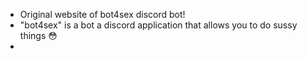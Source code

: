 - Original website of bot4sex discord bot!
- "bot4sex" is a bot a discord application that allows you to do sussy things 😳
- 
<!---
Use the bot in your server!
--->
